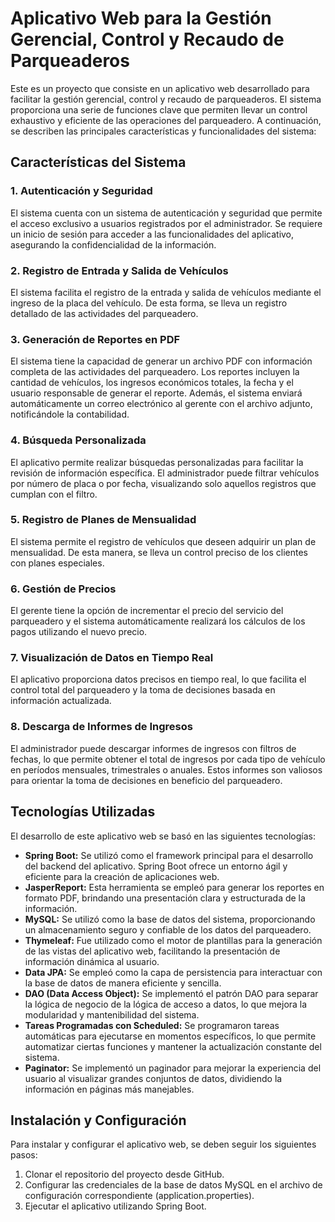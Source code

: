 # Aplicativo Web para la Gestión Gerencial, Control y Recaudo de Parqueaderos

Este es un proyecto que consiste en un aplicativo web desarrollado para facilitar la gestión gerencial, control y recaudo de parqueaderos. El sistema proporciona una serie de funciones clave que permiten llevar un control exhaustivo y eficiente de las operaciones del parqueadero. A continuación, se describen las principales características y funcionalidades del sistema:

## Características del Sistema

### 1. Autenticación y Seguridad

El sistema cuenta con un sistema de autenticación y seguridad que permite el acceso exclusivo a usuarios registrados por el administrador. Se requiere un inicio de sesión para acceder a las funcionalidades del aplicativo, asegurando la confidencialidad de la información.

### 2. Registro de Entrada y Salida de Vehículos

El sistema facilita el registro de la entrada y salida de vehículos mediante el ingreso de la placa del vehículo. De esta forma, se lleva un registro detallado de las actividades del parqueadero.

### 3. Generación de Reportes en PDF

El sistema tiene la capacidad de generar un archivo PDF con información completa de las actividades del parqueadero. Los reportes incluyen la cantidad de vehículos, los ingresos económicos totales, la fecha y el usuario responsable de generar el reporte. Además, el sistema enviará automáticamente un correo electrónico al gerente con el archivo adjunto, notificándole la contabilidad.

### 4. Búsqueda Personalizada

El aplicativo permite realizar búsquedas personalizadas para facilitar la revisión de información específica. El administrador puede filtrar vehículos por número de placa o por fecha, visualizando solo aquellos registros que cumplan con el filtro.

### 5. Registro de Planes de Mensualidad

El sistema permite el registro de vehículos que deseen adquirir un plan de mensualidad. De esta manera, se lleva un control preciso de los clientes con planes especiales.

### 6. Gestión de Precios

El gerente tiene la opción de incrementar el precio del servicio del parqueadero y el sistema automáticamente realizará los cálculos de los pagos utilizando el nuevo precio.

### 7. Visualización de Datos en Tiempo Real

El aplicativo proporciona datos precisos en tiempo real, lo que facilita el control total del parqueadero y la toma de decisiones basada en información actualizada.

### 8. Descarga de Informes de Ingresos

El administrador puede descargar informes de ingresos con filtros de fechas, lo que permite obtener el total de ingresos por cada tipo de vehículo en períodos mensuales, trimestrales o anuales. Estos informes son valiosos para orientar la toma de decisiones en beneficio del parqueadero.

## Tecnologías Utilizadas

El desarrollo de este aplicativo web se basó en las siguientes tecnologías:

- **Spring Boot:** Se utilizó como el framework principal para el desarrollo del backend del aplicativo. Spring Boot ofrece un entorno ágil y eficiente para la creación de aplicaciones web.
- **JasperReport:** Esta herramienta se empleó para generar los reportes en formato PDF, brindando una presentación clara y estructurada de la información.
- **MySQL:** Se utilizó como la base de datos del sistema, proporcionando un almacenamiento seguro y confiable de los datos del parqueadero.
- **Thymeleaf:** Fue utilizado como el motor de plantillas para la generación de las vistas del aplicativo web, facilitando la presentación de información dinámica al usuario.
- **Data JPA:** Se empleó como la capa de persistencia para interactuar con la base de datos de manera eficiente y sencilla.
- **DAO (Data Access Object):** Se implementó el patrón DAO para separar la lógica de negocio de la lógica de acceso a datos, lo que mejora la modularidad y mantenibilidad del sistema.
- **Tareas Programadas con Scheduled:** Se programaron tareas automáticas para ejecutarse en momentos específicos, lo que permite automatizar ciertas funciones y mantener la actualización constante del sistema.
- **Paginator:** Se implementó un paginador para mejorar la experiencia del usuario al visualizar grandes conjuntos de datos, dividiendo la información en páginas más manejables.

## Instalación y Configuración

Para instalar y configurar el aplicativo web, se deben seguir los siguientes pasos:

1. Clonar el repositorio del proyecto desde GitHub.
2. Configurar las credenciales de la base de datos MySQL en el archivo de configuración correspondiente (application.properties).
3. Ejecutar el aplicativo utilizando Spring Boot.